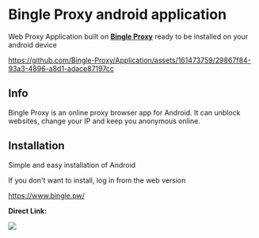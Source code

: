 
# Bingle Proxy android application


Web Proxy Application built on [**Bingle Proxy**](https://www.bingle.pw/) ready to be installed on your android device


https://github.com/Bingle-Proxy/Application/assets/161473759/29867f84-93a3-4896-a8d1-adace87197cc


## Info

Bingle Proxy is an online proxy browser app for Android. It can unblock websites, change your IP and keep you anonymous online.

## Installation

Simple and easy installation of Android

If you don't want to install, log in from the web version

https://www.bingle.pw/


**Direct Link:**  

<a href="https://github.com/Bingle-Proxy/application/releases/download/1.1.1/Bingle.Proxy.v1.1.1.apk"><img src="https://github.com/Bingle-Proxy/application/assets/161473759/8f812677-db6a-41cf-80b4-aedace5d1f36"></img></a>

